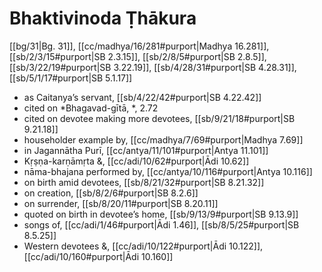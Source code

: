 # Bhaktivinoda Ṭhākura

[[bg/31|Bg. 31]], [[cc/madhya/16/281#purport|Madhya 16.281]], [[sb/2/3/15#purport|SB 2.3.15]], [[sb/2/8/5#purport|SB 2.8.5]], [[sb/3/22/19#purport|SB 3.22.19]], [[sb/4/28/31#purport|SB 4.28.31]], [[sb/5/1/17#purport|SB 5.1.17]]

* as Caitanya’s servant, [[sb/4/22/42#purport|SB 4.22.42]]
* cited on *Bhagavad-gītā, *, 2.72
* cited on devotee making more devotees, [[sb/9/21/18#purport|SB 9.21.18]]
* householder example by, [[cc/madhya/7/69#purport|Madhya 7.69]]
* in Jagannātha Purī, [[cc/antya/11/101#purport|Antya 11.101]]
* Kṛṣṇa-karṇāmṛta &, [[cc/adi/10/62#purport|Ādi 10.62]]
* nāma-bhajana performed by, [[cc/antya/10/116#purport|Antya 10.116]]
* on birth amid devotees, [[sb/8/21/32#purport|SB 8.21.32]]
* on creation, [[sb/8/2/6#purport|SB 8.2.6]]
* on surrender, [[sb/8/20/11#purport|SB 8.20.11]]
* quoted on birth in devotee’s home, [[sb/9/13/9#purport|SB 9.13.9]]
* songs of, [[cc/adi/1/46#purport|Ādi 1.46]], [[sb/8/5/25#purport|SB 8.5.25]]
* Western devotees &, [[cc/adi/10/122#purport|Ādi 10.122]], [[cc/adi/10/160#purport|Ādi 10.160]]
